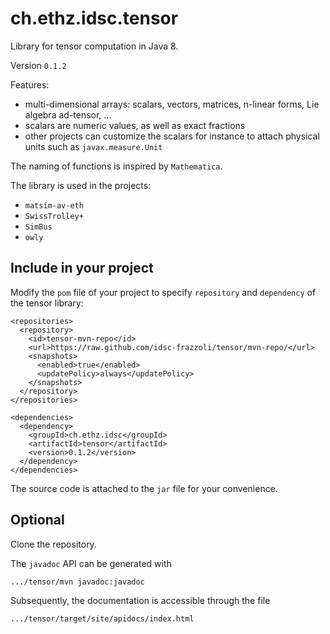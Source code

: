 # ch.ethz.idsc.tensor
Library for tensor computation in Java 8.

Version `0.1.2`

Features:
* multi-dimensional arrays: scalars, vectors, matrices, n-linear forms, Lie algebra ad-tensor, ... 
* scalars are numeric values, as well as exact fractions
* other projects can customize the scalars for instance to attach physical units such as `javax.measure.Unit`

The naming of functions is inspired by `Mathematica`.

The library is used in the projects:
* `matsim-av-eth`
* `SwissTrolley+`
* `SimBus`
* `owly`

## Include in your project

Modify the `pom` file of your project to specify `repository` and `dependency` of the tensor library:

	<repositories>
	  <repository>
	    <id>tensor-mvn-repo</id>
	    <url>https://raw.github.com/idsc-frazzoli/tensor/mvn-repo/</url>
	    <snapshots>
	      <enabled>true</enabled>
	      <updatePolicy>always</updatePolicy>
	    </snapshots>
	  </repository>
	</repositories>
	
	<dependencies>
	  <dependency>
	    <groupId>ch.ethz.idsc</groupId>
	    <artifactId>tensor</artifactId>
	    <version>0.1.2</version>
	  </dependency>
	</dependencies>

The source code is attached to the `jar` file for your convenience.

	
## Optional

Clone the repository.

The `javadoc` API can be generated with

    .../tensor/mvn javadoc:javadoc

Subsequently, the documentation is accessible through the file

    .../tensor/target/site/apidocs/index.html
